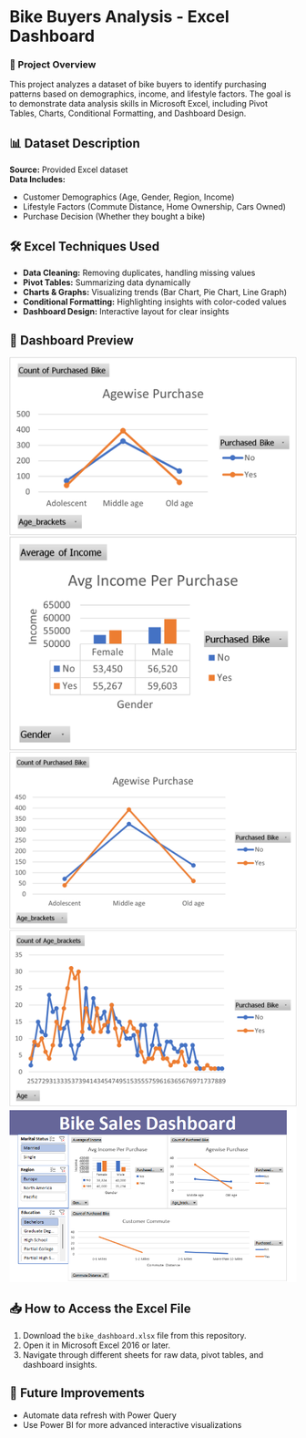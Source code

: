 # Bike Buyers Analysis - Excel Dashboard
### 📌 Project Overview
This project analyzes a dataset of bike buyers to identify purchasing patterns based on demographics, income, and lifestyle factors. The goal is to demonstrate data analysis skills in Microsoft Excel, including Pivot Tables, Charts, Conditional Formatting, and Dashboard Design.

## 📊 Dataset Description
**Source:** Provided Excel dataset  
**Data Includes:**
- Customer Demographics (Age, Gender, Region, Income)
- Lifestyle Factors (Commute Distance, Home Ownership, Cars Owned)
- Purchase Decision (Whether they bought a bike)

## 🛠 Excel Techniques Used
- **Data Cleaning:** Removing duplicates, handling missing values
- **Pivot Tables:** Summarizing data dynamically
- **Charts & Graphs:** Visualizing trends (Bar Chart, Pie Chart, Line Graph)
- **Conditional Formatting:** Highlighting insights with color-coded values
- **Dashboard Design:** Interactive layout for clear insights

## 📸 Dashboard Preview
![Excel Dashboard](Picture1.png)
![Excel Dashboard](Picture2.png)
![Excel Dashboard](Picture3.png)
![Excel Dashboard](Picture4.png)
![Excel Dashboard](dashboard.png)


## 📥 How to Access the Excel File
1. Download the `bike_dashboard.xlsx` file from this repository.
2. Open it in Microsoft Excel 2016 or later.
3. Navigate through different sheets for raw data, pivot tables, and dashboard insights.

## 📌 Future Improvements
- Automate data refresh with Power Query
- Use Power BI for more advanced interactive visualizations